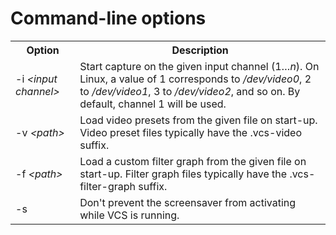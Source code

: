 # Command-line options

<dokki-table headerless>
    <table>
        <tr>
            <th>Option</th>
            <th>Description</th>
        </tr>
        <tr>
            <td>-i <i>&lt;input channel&gt;</i></td>
            <td>
                Start capture on the given input channel (1&#8230;<i>n</i>). On Linux, a value of 1 corresponds to <em>/dev/video0</em>, 2 to <em>/dev/video1</em>, 3 to <em>/dev/video2</em>, and so on. By default, channel 1 will be used.
            </td>
        </tr>
        <tr>
            <td>-v <i>&lt;path&gt;</i></td>
            <td>
                Load video presets from the given file on start-up. Video preset files typically have the .vcs-video suffix.
            </td>
        </tr>
        <tr>
            <td>-f <i>&lt;path&gt;</i></td>
            <td>
                Load a custom filter graph from the given file on start-up. Filter graph files typically have the .vcs-filter-graph suffix.
            </td>
        </tr>
        <tr>
            <td>-s</td>
            <td>
                Don't prevent the screensaver from activating while VCS is running.
            </td>
        </tr>
    </table>
</dokki-table>
